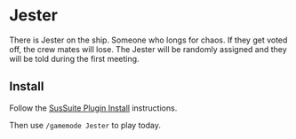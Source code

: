 # Jester

There is Jester on the ship. Someone who longs for chaos. If they get voted off, the crew mates will lose. The Jester will be randomly assigned and they will be told during the first meeting.

## Install

Follow the [SusSuite Plugin Install](/docs/plugins/Install.md) instructions.

Then use `/gamemode Jester` to play today.

